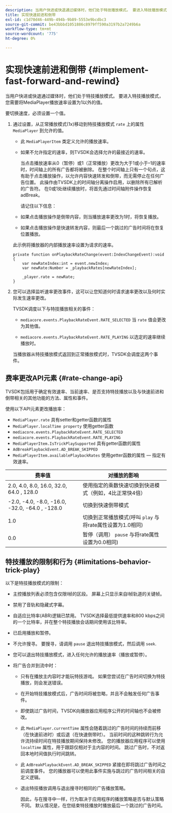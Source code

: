 ```yaml
---
description: 当用户快进或快退通过媒体时，他们处于特技播放模式。 要进入特技播放模式，您需要将MediaPlayer播放速率设置为1以外的值。
title: 实现快速前进和倒带
exl-id: c1d70d46-449b-494b-9b89-5553e9bcdbc3
source-git-commit: be43bbbd1051886c8979ff590a3197b2a7249b6a
workflow-type: tm+mt
source-wordcount: '775'
ht-degree: 0%

---
```


# 实现快速前进和倒带 {#implement-fast-forward-and-rewind}

当用户快进或快退通过媒体时，他们处于特技播放模式。 要进入特技播放模式，您需要将MediaPlayer播放速率设置为1以外的值。

要切换速度，必须设置一个值。

1. 通过设置，从正常播放模式(1x)移动到特技播放模式 `rate` 上的属性 `MediaPlayer` 到允许的值。

   * 此 `MediaPlayerItem` 类定义允许的播放速率。
   * 如果不允许指定的速率，则TVSDK会选择允许的最接近的速率。

      当点击播放速率从0（暂停）或1（正常播放）更改为大于1或小于–1的速率时，时间轴上的所有广告都将被删除。 在整个时间轴上只有一个句点，这有助于点击播放操作，以允许内容快速转发和倒带，而无需停止在任何广告位置。 此操作由TVSDK上的时间轴分离操作启用，以删除所有已解析的广告符。 在0或1处继续播放时，将首先通过时间轴附件操作恢复adBreak。

      请记住以下信息：

   * 如果点击播放操作是倒带内容，则当播放速率更改为1时，将恢复播放。
   * 如果点击播放操作是快速转发内容，则最后一个跳过的广告时间将在恢复位置播放。

   此示例将播放器的内部播放速率设置为请求的速率。

   ```
   private function onPlaybackRateChange(event:IndexChangeEvent):void { 
       var newRateIndex:int = event.newIndex; 
       var newRate:Number = _playbackRates[newRateIndex]; 
   
       _player.rate = newRate; 
   } 
   ```

1. 您可以选择监听速率更改事件，这可以让您知道何时请求速率更改以及何时实际发生速率更改。

   TVSDK调度以下与特技播放相关的事件：

   * `mediacore.events.PlaybackRateEvent.RATE_SELECTED` 当 `rate` 值会更改为其他值。

   * `mediacore.events.PlaybackRateEvent.RATE_PLAYING` 以选定的速率继续播放时。

   当播放器从特技播放模式返回到正常播放模式时，TVSDK会调度这两个事件。

## 费率更改API元素 {#rate-change-api}

TVSDK包括用于确定有效速率、当前速率、是否支持特技播放以及与快速前进和倒带相关的其他功能的方法、属性和事件。

使用以下API元素更改播放率：

* `MediaPlayer.rate` 具有setter和getter函数的属性
* `MediaPlayer.localTime property` 使用getter函数
* `mediacore.events.PlaybackRateEvent.RATE_SELECTED`
* `mediacore.events.PlaybackRateEvent.RATE_PLAYING`
* `MediaPlayerItem.IsTrickPlaySupported` 具有getter函数的属性
* `AdBreakPlaybackEvent.AD_BREAK_SKIPPED`
* `MediaPlayerItem.availablePlaybackRates` 使用getter函数的属性 — 指定有效速率。

| 费率值 | 对播放的影响 |
|---|---|
| 2.0, 4.0, 8.0, 16.0, 32.0, 64.0  , 128.0 | 使用指定的乘数快速切换到快进模式（例如，4比正常快4倍） |
| -2.0, -4.0, -8.0, -16.0, -32.0, -64.0  , -128.0 | 切换到快速倒带模式 |
| 1.0 | 切换到正常播放模式(呼叫 `play` 与将rate属性设置为1.0相同) |
| 0.0 | 暂停（调用） `pause` 与将rate属性设置为0.0相同) |

## 特技播放的限制和行为 {#limitations-behavior-trick-play}

以下是特技播放模式的限制：

* 主控播放列表必须包含仅限I帧的区段。 屏幕上只显示来自I帧轨道的关键帧。
* 禁用了音轨和隐藏式字幕。
* 自适应比特率(ABR)逻辑已禁用。 TVSDK选择最低提供速率和800 kbps之间的一个比特率，并在整个特技播放会话期间使用该比特率。
* 已启用播放和暂停。
* 不允许搜寻。 要搜寻，请调用 `pause` 退出特技播放模式，然后调用 `seek`.

* 您可以退出特技播放模式，进入任何允许的播放速率（播放或暂停）。
* 将广告合并到流中时：

   * 只有在播放主内容时才能玩特技游戏。 如果您尝试在广告时间切换为特技播放，则会发送错误。
   * 在开始特技播放模式后，广告时间将被忽略，并且不会触发任何广告事件。
   * 即使跳过广告时间，TVSDK向播放器应用程序公开的时间轴也不会被修改。
   * 此 `MediaPlayer.currentTime` 属性会随着跳过的广告时间的持续而前移（在快速前进时）或后退（在快速倒带时）。 当前时间的这种跳转行为允许流持续时间在特技播放期间保持未修改。 您的播放器应用程序可以使用 `localTime` 属性，用于跟踪仅相对于主内容的时间。 跳过广告时，不对返回本地时间值执行时间跳转。

   * 此 `AdBreakPlaybackEvent.AD_BREAK_SKIPPED` 紧接在即将跳过广告时间之前调度事件。 您的播放器可以使用此事件实施与跳过的广告时间相关的自定义逻辑。
   * 退出特技播放调用与退出搜寻时相同的广告播放策略。

      因此，与在搜寻中一样，行为取决于应用程序的播放策略是否与默认策略不同。 默认情况是，在您结束特技播放时播放最后一个跳过的广告时间。
